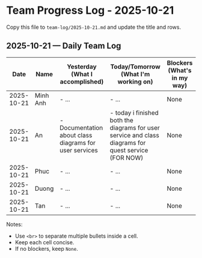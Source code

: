 # Team Progress Log - 2025-10-21

Copy this file to `team-log/2025-10-21.md` and update the title and rows.

## 2025-10-21 — Daily Team Log

| Date | Name | Yesterday (What I accomplished) | Today/Tomorrow (What I'm working on) | Blockers (What's in my way) |
|---|---|---|---|---|
| 2025-10-21 | Minh Anh | - ... | - ... | None |
| 2025-10-21 | An | - Documentation about class diagrams for user services | - today i finished both the diagrams for user service and class diagrams for quest service (FOR NOW) | None |
| 2025-10-21 | Phuc | - ... | - ... | None |
| 2025-10-21 | Duong | - ... | - ... | None |
| 2025-10-21 | Tan | - ... | - ... | None |

Notes:
- Use `<br>` to separate multiple bullets inside a cell.
- Keep each cell concise.
- If no blockers, keep `None`.